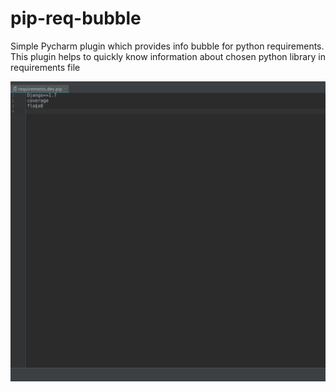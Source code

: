 # pip-req-bubble
Simple Pycharm plugin which provides info bubble for python requirements.
This plugin helps to quickly know information about chosen python library in requirements file

![alt text](screeencast.gif)